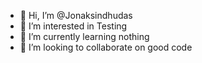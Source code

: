 - 👋 Hi, I’m @Jonaksindhudas
- 👀 I’m interested in Testing
- 🌱 I’m currently learning nothing
- 💞️ I’m looking to collaborate on good code


<!---
Jonaksindhudas/Jonaksindhudas is a ✨ special ✨ repository because its `README.md` (this file) appears on your GitHub profile.
You can click the Preview link to take a look at your changes.
--->
